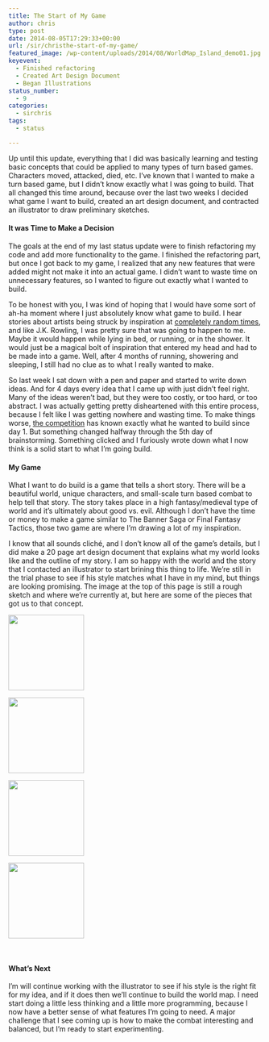 ```yaml
---
title: The Start of My Game
author: chris
type: post
date: 2014-08-05T17:29:33+00:00
url: /sir/christhe-start-of-my-game/
featured_image: /wp-content/uploads/2014/08/WorldMap_Island_demo01.jpg
keyevent:
  - Finished refactoring
  - Created Art Design Document
  - Began Illustrations
status_number:
  - 9
categories:
  - sirchris
tags:
  - status

---
```

Up until this update, everything that I did was basically learning and testing basic concepts that could be applied to many types of turn based games. Characters moved, attacked, died, etc. I&#8217;ve known that I wanted to make a turn based game, but I didn&#8217;t know exactly what I was going to build. That all changed this time around, because over the last two weeks I decided what game I want to build, created an art design document, and contracted an illustrator to draw preliminary sketches.
<!--more-->

#### It was Time to Make a Decision

The goals at the end of my last status update were to finish refactoring my code and add more functionality to the game. I finished the refactoring part, but once I got back to my game, I realized that any new features that were added might not make it into an actual game. I didn&#8217;t want to waste time on unnecessary features, so I wanted to figure out exactly what I wanted to build.

To be honest with you, I was kind of hoping that I would have some sort of ah-ha moment where I just absolutely know what game to build. I hear stories about artists being struck by inspiration at [completely random times][1], and like J.K. Rowling, I was pretty sure that was going to happen to me. Maybe it would happen while lying in bed, or running, or in the shower. It would just be a magical bolt of inspiration that entered my head and had to be made into a game. Well, after 4 months of running, showering and sleeping, I still had no clue as to what I really wanted to make.

So last week I sat down with a pen and paper and started to write down ideas. And for 4 days every idea that I came up with just didn&#8217;t feel right. Many of the ideas weren&#8217;t bad, but they were too costly, or too hard, or too abstract. I was actually getting pretty disheartened with this entire process, because I felt like I was getting nowhere and wasting time. To make things worse, [the competition][2] has known exactly what he wanted to build since day 1. But something changed halfway through the 5th day of brainstorming. Something clicked and I furiously wrote down what I now think is a solid start to what I&#8217;m going build.

#### My Game

What I want to do build is a game that tells a short story. There will be a beautiful world, unique characters, and small-scale turn based combat to help tell that story. The story takes place in a high fantasy/medieval type of world and it&#8217;s ultimately about good vs. evil. Although I don&#8217;t have the time or money to make a game similar to The Banner Saga or Final Fantasy Tactics, those two game are where I&#8217;m drawing a lot of my inspiration.

I know that all sounds cliché, and I don&#8217;t know all of the game&#8217;s details, but I did make a 20 page art design document that explains what my world looks like and the outline of my story. I am so happy with the world and the story that I contacted an illustrator to start brining this thing to life. We&#8217;re still in the trial phase to see if his style matches what I have in my mind, but things are looking promising. The image at the top of this page is still a rough sketch and where we&#8217;re currently at, but here are some of the pieces that got us to that concept.

<div id='gallery-8' class='gallery galleryid-935 gallery-columns-4 gallery-size-thumbnail'>
  <dl class='gallery-item'>
    <dt class='gallery-icon landscape'>
      <a href='/screen-shot-2014-08-05-at-11-58-57-am/'><img width="150" height="150" src="/wp-content/uploads/2014/08/Screen-Shot-2014-08-05-at-11.58.57-AM.png" class="attachment-thumbnail size-thumbnail" alt=""  /></a>
    </dt>
  </dl>
  
  <dl class='gallery-item'>
    <dt class='gallery-icon landscape'>
      <a href='/image/'><img width="150" height="150" src="/wp-content/uploads/2014/08/image.png" class="attachment-thumbnail size-thumbnail" alt=""  /></a>
    </dt>
  </dl>
  
  <dl class='gallery-item'>
    <dt class='gallery-icon landscape'>
      <a href='/worldmap_sketch_03/'><img width="150" height="150" src="/wp-content/uploads/2014/08/WorldMap_sketch_03.jpg" class="attachment-thumbnail size-thumbnail" alt=""  /></a>
    </dt>
  </dl>
  
  <dl class='gallery-item'>
    <dt class='gallery-icon portrait'>
      <a href='/worldmap_island_demo01/'><img width="150" height="150" src="/wp-content/uploads/2014/08/WorldMap_Island_demo01.jpg" class="attachment-thumbnail size-thumbnail" alt=""  /></a>
    </dt>
  </dl>
  
  <br style="clear: both" />
</div>

#### What&#8217;s Next

I&#8217;m will continue working with the illustrator to see if his style is the right fit for my idea, and if it does then we&#8217;ll continue to build the world map. I need start doing a little less thinking and a little more programming, because I now have a better sense of what features I&#8217;m going to need. A major challenge that I see coming up is how to make the combat interesting and balanced, but I&#8217;m ready to start experimenting.

 [1]: http://www.jkrowling.com/en_GB/timeline/it-all-started/
 [2]: http://battleofbrothers.com/sirryan